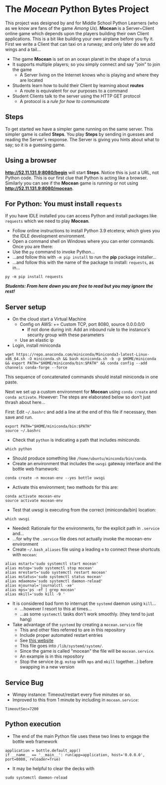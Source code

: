 # The ***Mocean*** Python Bytes Project 

This project was designed by and for Middle School Python Learners (who as we know are fans of the game *Among Us*). 
**Mocean** is a Server~Client online game which depends upon the players building their own Client applications.
This is a bit like building your own airplane before you fly it. First we write a Client that can taxi on a 
runway; and only later do we add wings and a tail...


* The game **Mocean** is set on an ocean planet in the shape of a torus 
* It supports multiple players; so you simply connect and say "join" to join the game
    * A Server living on the Internet knows who is playing and where they are located
* Students learn how to build their Client by learning about **routes**
    * A route is equivalent for our purposes to a command
* Student Clients talk to the server using the HTTP GET protocol
    * A protocol is a *rule for how to communicate*


## Steps


To get started we have a simpler game running on the same server. This simpler game is called **Steps**.
You play **Steps** by sending in guesses and reading the Server's response. The Server is giving you hints
about what to say; so it is a guessing game.


## Using a browser


**http://52.11.131.9:8080/begin** will start **Steps**. Notice this is just a URL, not Python code. 
This is our first clue that Python is acting like a browser.  Similarly you can see if the **Mocean** 
game is running or not using **http://52.11.131.9:8080/mocean**.



## For Python: You must install `requests`

If you have IDLE installed you can access Python and install packages like `requests` which we need to play **Mocean**.

- Follow online instructions to install Python 3.9 etcetera; which gives you the IDLE development environment.
- Open a command shell on Windows where you can enter commands. Once you are there:
- Use the `py` command to invoke Python...
- ...and follow this with `-m pip install` to run the **pip** package installer...
- ...and follow this with the name of the package to install: `requests`, as in...

```
py -m pip install requests
```

***Students: From here down you are free to read but you may ignore the rest!***


## Server setup

- On the cloud start a Virtual Machine
    - Config on AWS: += Custom TCP, port 8080, source 0.0.0.0/0
        - If not done during init: Add an inbound rule to the instance's security group with these parameters
    - Use an elastic ip
- Login, install miniconda
   

```
wget https://repo.anaconda.com/miniconda/Miniconda3-latest-Linux-x86_64.sh -O miniconda.sh && bash miniconda.sh -b -p $HOME/miniconda && export PATH="$HOME/miniconda/bin:$PATH" && conda config --add channels conda-forge --force
```


This sequence of concatenated commands should install miniconda in one paste.


Next we set up a custom environment for **Mocean** using `conda create` and `conda activate`. However: The steps are elaborated below so don't just thrash about here...


First: Edit `~/.bashrc` and add a line at the end of this file if necessary, then save and run. 

```
export PATH="$HOME/miniconda/bin:$PATH"
source ~/.bashrc
```

- Check that `python` is indicating a path that includes *miniconda*.

```
which python
```

- Should produce something like `/home/ubuntu/minconda/bin/conda`. 
- Create an environment that includes the `uwsgi` gateway interface and the bottle web framework: 

```
conda create -n mocean-env --yes bottle uwsgi
```

- Activate this environment; two methods for this are: 

```
conda activate mocean-env
source activate mocean-env
```

- Test that uwsgi is executing from the correct (miniconda/bin) location:

```
which uwsgi
```

- Needed: Rationale for the environments, for the explicit path in `.service` and...
- ...for why the `.service` file does not actually invoke the mocean-env environment
- Create `~/.bash_aliases` file using a leading `m` to connect these shortcuts with `mocean`:

```
alias mstart='sudo systemctl start mocean'
alias mstop='sudo systemctl stop mocean'
alias mrestart='sudo systemctl restart mocean'
alias mstatus='sudo systemctl status mocean'
alias mdaemon='sudo systemctl daemon-reload'
alias mjournal='journalctl -xe'
alias mps='ps -ef | grep mocean'
alias mkill='sudo kill -9 '
```

- It is considered bad form to interrupt the `systemd` daemon using `kill`...
    - ...however I resort to this at times...
    - ...as some `systemctl` tasks don't work smoothly. (they tend to just hang)
- Take advantage of the `systemd` by creating a `mocean.service` file 
    - This and other files referred to are in this repository
    - Include proper automated restart entries
    - See [this website](https://ma.ttias.be/auto-restart-crashed-service-systemd/)
    - This file goes into `/lib/systemd/system/`. 
    - Since the game is called "mocean" the file will be `mocean.service`. 
    - An example is in this repository
    - Stop the service (e.g. `mstop` with `mps` and `mkill` together...) before swapping in a new version


## Service Bug

- Wimpy instance: Timeout/restart every five minutes or so. 
- Improved to this from 1 minute by including in `mocean.service`: 

```
TimeoutSec=7200
```

## Python execution 

- The end of the main Python file uses these two lines to engage the bottle web framework
    
```
application = bottle.default_app()
if __name__ == '__main__': run(app=application, host='0.0.0.0', port=8080, reloader=True)
```

- It may be helpful to clear the decks with

```
sudo systemctl daemon-reload
```







